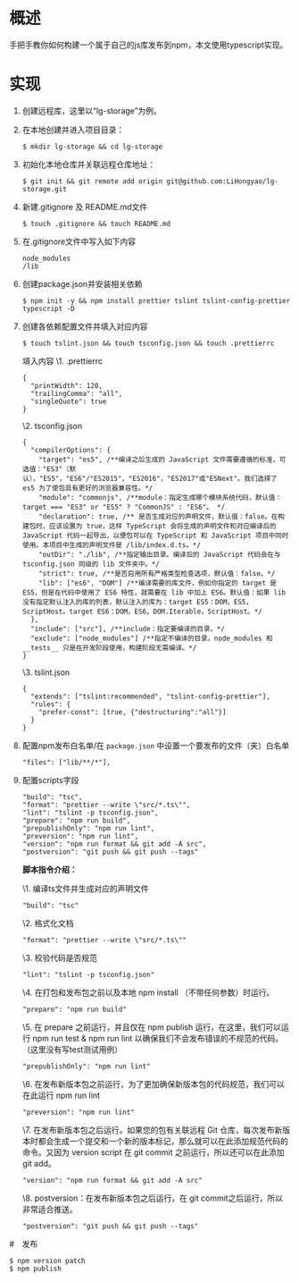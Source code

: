 # 概述

手把手教你如何构建一个属于自己的js库发布到npm，本文使用typescript实现。

# 实现

1. 创建远程库，这里以“lg-storage”为例。

2. 在本地创建并进入项目目录：

   ```shell
   $ mkdir lg-storage && cd lg-storage
   ```

3. 初始化本地仓库并关联远程仓库地址：

   ```shell
   $ git init && git remote add origin git@github.com:LiHongyao/lg-storage.git
   ```

4. 新建.gitignore 及 README.md文件

   ```shell
   $ touch .gitignore && touch README.md
   ```

5. 在.gitignore文件中写入如下内容

   ```
   node_modules
   /lib
   ```

6. 创建package.json并安装相关依赖

   ```shell
   $ npm init -y && npm install prettier tslint tslint-config-prettier typescript -D
   ```

7. 创建各依赖配置文件并填入对应内容

   ```shell
   $ touch tslint.json && touch tsconfig.json && touch .prettierrc
   ```

   填入内容
   \1. .prettierrc

   ```
   {
     "printWidth": 120,
     "trailingComma": "all",
     "singleQuote": true
   }
   ```

   \2. tsconfig.json

   ```
   {
     "compilerOptions": {
       "target": "es5", /**编译之后生成的 JavaScript 文件需要遵循的标准，可选值："ES3"（默认），"ES5"，"ES6"/"ES2015"，"ES2016"，"ES2017"或"ESNext"。我们选择了 es5 为了使包具有更好的浏览器兼容性。*/
       "module": "commonjs", /**module：指定生成哪个模块系统代码，默认值：target === "ES3" or "ES5" ? "CommonJS" : "ES6"。 */
       "declaration": true, /** 是否生成对应的声明文件，默认值：false。在构建包时，应该设置为 true，这样 TypeScript 会将生成的声明文件和对应编译后的 JavaScript 代码一起导出，以便包可以在 TypeScript 和 JavaScript 项目中同时使用。本项目中生成的声明文件是 /lib/index.d.ts。*/
       "outDir": "./lib", /**指定输出目录。编译后的 JavaScript 代码会在与 tsconfig.json 同级的 lib 文件夹中。*/
       "strict": true, /**是否启用所有严格类型检查选项，默认值：false。*/
       "lib": ["es6", "DOM"] /**编译需要的库文件，例如你指定的 target 是 ES5，但是在代码中使用了 ES6 特性，就需要在 lib 中加上 ES6。默认值：如果 lib 没有指定默认注入的库的列表，默认注入的库为：target ES5：DOM，ES5，ScriptHost。target ES6：DOM，ES6，DOM.Iterable，ScriptHost。*/
     },
     "include": ["src"], /**include：指定要编译的目录。*/
     "exclude": ["node_modules"] /**指定不编译的目录。node_modules 和 __tests__ 只是在开发阶段使用，构建阶段无需编译。*/
   }
   
   ```

   \3. tslint.json

   ```
   {
     "extends": ["tslint:recommended", "tslint-config-prettier"],
     "rules": {
       "prefer-const": [true, {"destructuring":"all"}]
     }
   }
   ```


8. 配置npm发布白名单/在 `package.json` 中设置一个要发布的文件（夹）白名单

   ```
   "files": ["lib/**/*"],
   ```

9. 配置scripts字段

   ```
   "build": "tsc",
   "format": "prettier --write \"src/*.ts\"",
   "lint": "tslint -p tsconfig.json",
   "prepare": "npm run build",
   "prepublishOnly": "npm run lint",
   "preversion": "npm run lint",
   "version": "npm run format && git add -A src",
   "postversion": "git push && git push --tags"
   ```

   **脚本指令介绍：**

   \1. 编译ts文件并生成对应的声明文件

   ```
   "build": "tsc"
   ```

   \2. 格式化文档

   ```
   "format": "prettier --write \"src/*.ts\""
   ```

   \3. 校验代码是否规范

   ```
   "lint": "tslint -p tsconfig.json"
   ```

   \4. 在打包和发布包之前以及本地 npm install （不带任何参数）时运行。

   ```
   "prepare": "npm run build"
   ```

   \5. 在 prepare 之前运行，并且仅在 npm publish 运行，在这里，我们可以运行 npm run test & npm run lint 以确保我们不会发布错误的不规范的代码。（这里没有写test测试用例）

   ```
   "prepublishOnly": "npm run lint"
   ```

   \6. 在发布新版本包之前运行，为了更加确保新版本包的代码规范，我们可以在此运行 npm run lint

   ```
   "preversion": "npm run lint"
   ```

   \7.  在发布新版本包之后运行。如果您的包有关联远程 Git 仓库，每次发布新版本时都会生成一个提交和一个新的版本标记，那么就可以在此添加规范代码的命令。又因为 version script 在  git commit 之前运行，所以还可以在此添加 git add。

   ```
   "version": "npm run format && git add -A src"
   ```

   \8. postversion：在发布新版本包之后运行，在 git commit之后运行，所以非常适合推送。

   ```
   "postversion": "git push && git push --tags"
   ```

#　发布

```shell
$ npm version patch
$ npm publish
```



